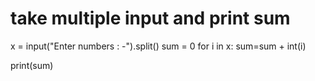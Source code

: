 # take multiple input and print sum 
x = input("Enter numbers : -").split()
sum = 0
for i in x:
  sum=sum + int(i) 

print(sum)
